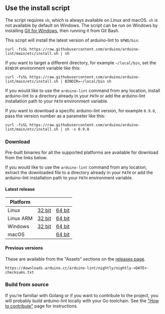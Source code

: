 ## Use the install script

The script requires `sh`, which is always available on Linux and macOS. `sh` is not available by default on Windows. The
script can be run on Windows by installing [Git for Windows](https://gitforwindows.org/), then running it from Git Bash.

This script will install the latest version of arduino-lint to `$PWD/bin`:

```
curl -fsSL https://raw.githubusercontent.com/arduino/arduino-lint/main/etc/install.sh | sh
```

If you want to target a different directory, for example `~/local/bin`, set the `BINDIR` environment variable like this:

```
curl -fsSL https://raw.githubusercontent.com/arduino/arduino-lint/main/etc/install.sh | BINDIR=~/local/bin sh
```

If you would like to use the `arduino-lint` command from any location, install arduino-lint to a directory already in
your `PATH` or add the arduino-lint installation path to your `PATH` environment variable.

If you want to download a specific arduino-lint version, for example `0.9.0`, pass the version number as a parameter
like this:

```
curl -fsSL https://raw.githubusercontent.com/arduino/arduino-lint/main/etc/install.sh | sh -s 0.9.0
```

### Download

Pre-built binaries for all the supported platforms are available for download from the links below.

If you would like to use the `arduino-lint` command from any location, extract the downloaded file to a directory
already in your `PATH` or add the arduino-lint installation path to your `PATH` environment variable.

#### Latest release

| Platform  |                      |                      |
| --------- | -------------------- | -------------------- |
| Linux     | [32 bit][linux32]    | [64 bit][linux64]    |
| Linux ARM | [32 bit][linuxarm32] | [64 bit][linuxarm64] |
| Windows   | [32 bit][windows32]  | [64 bit][windows64]  |
| macOS     |                      | [64 bit][macos]      |

[linux64]: https://downloads.arduino.cc/arduino-lint/arduino-lint_latest_Linux_64bit.tar.gz
[linux32]: https://downloads.arduino.cc/arduino-lint/arduino-lint_latest_Linux_32bit.tar.gz
[linuxarm64]: https://downloads.arduino.cc/arduino-lint/arduino-lint_latest_Linux_ARM64.tar.gz
[linuxarm32]: https://downloads.arduino.cc/arduino-lint/arduino-lint_latest_Linux_ARMv7.tar.gz
[windows64]: https://downloads.arduino.cc/arduino-lint/arduino-lint_latest_Windows_64bit.zip
[windows32]: https://downloads.arduino.cc/arduino-lint/arduino-lint_latest_Windows_32bit.zip
[macos]: https://downloads.arduino.cc/arduino-lint/arduino-lint_latest_macOS_64bit.tar.gz

#### Previous versions

These are available from the "Assets" sections on the [releases page](https://github.com/arduino/arduino-lint/releases).

`https://downloads.arduino.cc/arduino-lint/nightly/nightly-<DATE>-checksums.txt`

### Build from source

If you’re familiar with Golang or if you want to contribute to the project, you will probably build arduino-lint locally
with your Go toolchain. See the ["How to contribute"](CONTRIBUTING.md#building-the-source-code) page for instructions.
